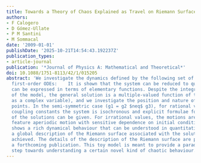 ```yaml
---
title: Towards a Theory of Chaos Explained as Travel on Riemann Surfaces
authors:
- F Calogero
- D Gómez-Ullate
- P M Santini
- M Sommacal
date: '2009-01-01'
publishDate: '2025-10-21T14:54:43.192237Z'
publication_types:
- article-journal
publication: '*Journal of Physics A: Mathematical and Theoretical*'
doi: 10.1088/1751-8113/42/1/015205
abstract: 'We investigate the dynamics defined by the following set of three coupled
  first-order ODEs:    It is shown that the system can be reduced to quadratures which
  can be expressed in terms of elementary functions. Despite the integrable character
  of the model, the general solution is a multiple-valued function of time (considered
  as a complex variable), and we investigate the position and nature of its branch
  points. In the semi-symmetric case (g1 = g2 $neq$ g3), for rational values of the
  coupling constants the system is isochronous and explicit formulae for the period
  of the solutions can be given. For irrational values, the motions are confined but
  feature aperiodic motion with sensitive dependence on initial conditions. The system
  shows a rich dynamical behaviour that can be understood in quantitative detail since
  a global description of the Riemann surface associated with the solutions can be
  achieved. The details of the description of the Riemann surface are postponed to
  a forthcoming publication. This toy model is meant to provide a paradigmatic first
  step towards understanding a certain novel kind of chaotic behaviour.'
---
```

